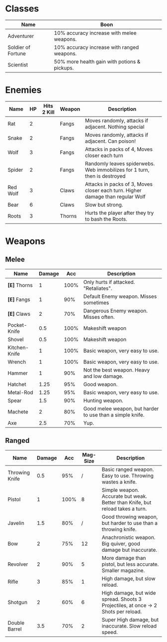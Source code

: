 # Classes
| Name                   | Boon                    |
|------------------------|-------------------------|
| Adventurer             | 10% accuracy increase with melee weapons.    |
| Soldier of Fortune     | 10% accuracy increase with ranged weapons.   |
| Scientist              | 50% more health gain with potions & pickups. |


# Enemies

| Name                   | HP | Hits 2 Kill | Weapon      | Description                         |
|------------------------|----|-------------|-------------|-------------------------------------|
| Rat                    |  2 |             | Fangs       | Moves randomly, attacks if adjacent. Nothing special |
| Snake                  |  2 |             | Fangs       | Moves randomly, attacks if adjacent. Can poison! |
| Wolf                   |  3 |             | Fangs       | Attacks in packs of 4, Moves closer each turn  |
| Spider                 |  2 |             | Fangs       | Randomly leaves spiderwebs. Web immobilizes for 1 turn, then is destroyed |
| Red Wolf               |  3 |             | Claws       | Attacks in packs of 3, Moves closer each turn. Higher damage than regular Wolf  |
| Bear                   |  6 |             | Claws       | Slow but strong. |
| Roots                  |  3 |             | Thorns      | Hurts the player after they try to bash the Roots. |

# Weapons

## Melee

| Name                        | Damage | Acc  | Description                         |
|-----------------------------|--------|------|-------------------------------------|
| **[E]** Thorns              |   1    | 100% | Only hurts if attacked. "Retaliates". |
| **[E]** Fangs               |   1    |  90% | Default Enemy weapon. Misses sometimes |
| **[E]** Claws               |   2    |  70% | Dangerous Enemy weapon. Misses often. |
| Pocket-Knife                |   0.5  | 100% | Makeshift weapon                                      |
| Shovel                      |   0.5  | 100% | Makeshift weapon         |
| Kitchen-Knife               |   1    | 100% | Basic weapon, very easy to use.        |
| Wrench                      |   1    | 100% | Basic weapon, very easy to use.        |
| Hammer                      |   1    |  90% | Not the best weapon. Heavy and low damage.                                   |
| Hatchet                     |   1.25 |  95% | Good weapon.                                      |
| Metal-Rod                   |   1.25 |  95% | Basic weapon, very easy to use.        |
| Spear                       |   1.5  |  90% | Hunting weapon. |
| Machete                     |   2    |  80% | Good melee weapon, but harder to use than a simple knife. |
| Axe                         |   2.5  |  70% | Yup.                                 |

## Ranged

| Name                   | Damage | Acc  | Mag-Size | Description                         |
|------------------------|--------|------|----------|-------------------------------------|
| Throwing Knife         |   0.5  |  95% |    /     | Basic ranged weapon. Easy to use. Throwing wastes a knife. |
| Pistol                 |   1    | 100% |    8     | Simple weapon. Accurate but weak. Better than Knife, but reload takes a turn.   |
| Javelin                |   1.5  |  80% |    /     | Good throwing weapon, but harder to use than a throwing knife. |
| Bow                    |   2    |  75% |   12     | Anachronistic weapon. Big quiver, good damage but inaccurate. |
| Revolver               |   2    |  90% |    5     | More damage than pistol, but less accurate. Smaller magazine. |
| Rifle                  |   3    |  85% |    1     | High damage, but slow reload. |
| Shotgun                |   2    |  60% |    6     | High damage, but wide spread. Shoots 3 Projectiles, at once -> 2 Shots per reload. |
| Double Barrel          |   3.5  |  70% |    2     | Super High damage, but inaccurate. Slow reload speed. |
